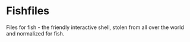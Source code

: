 Fishfiles
=========

Files for fish - the friendly interactive shell, stolen from all over the world and normalized for fish.
